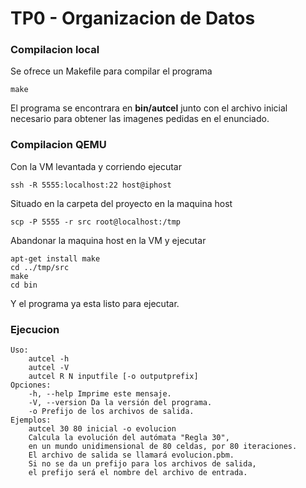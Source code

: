 # TP0 - Organizacion de Datos

### Compilacion local

Se ofrece un Makefile para compilar el programa

`make`

El programa se encontrara en **bin/autcel** junto con el archivo inicial necesario para obtener las imagenes pedidas
en el enunciado.

### Compilacion QEMU

Con la VM levantada y corriendo ejecutar

`ssh -R 5555:localhost:22 host@iphost`

Situado en la carpeta del proyecto en la maquina host

`scp -P 5555 -r src root@localhost:/tmp`

Abandonar la maquina host en la VM y ejecutar

```
apt-get install make
cd ../tmp/src
make
cd bin
```

Y el programa ya esta listo para ejecutar.


### Ejecucion

```
Uso:
    autcel -h
    autcel -V
    autcel R N inputfile [-o outputprefix]
Opciones:
    -h, --help Imprime este mensaje.
    -V, --version Da la versión del programa.
    -o Prefijo de los archivos de salida.
Ejemplos:
    autcel 30 80 inicial -o evolucion
    Calcula la evolución del autómata "Regla 30",
    en un mundo unidimensional de 80 celdas, por 80 iteraciones.
    El archivo de salida se llamará evolucion.pbm.
    Si no se da un prefijo para los archivos de salida,
    el prefijo será el nombre del archivo de entrada.
```
